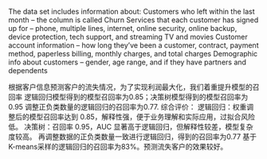 The data set includes information about:
Customers who left within the last month – the column is called Churn
Services that each customer has signed up for – phone, multiple lines, internet, online security, online backup, device protection, tech support, and streaming TV and movies
Customer account information – how long they’ve been a customer, contract, payment method, paperless billing, monthly charges, and total charges
Demographic info about customers – gender, age range, and if they have partners and dependents

根据客户信息预测客户的流失情况，为了实现利润最大化，我们着重提升模型的召回率
逻辑回归模型得到的模型召回率为0.85；决策树模型得到的模型召回率为0.95
调整正负类数量的逻辑回归的召回率为0.77.
综合评价：
逻辑回归：权重调整后的模型召回率达到 0.85，解释性强，便于业务理解和实际应用，过拟合风险低。
决策树：召回率 0.95，AUC 显著高于逻辑回归，但解释性较差，模型复杂度较高。
再调整数据的正负类数量一致进行逻辑回归，得到的召回率为0.77
基于K-means采样的逻辑回归的召回率为83%。预测流失客户的效果较好。
